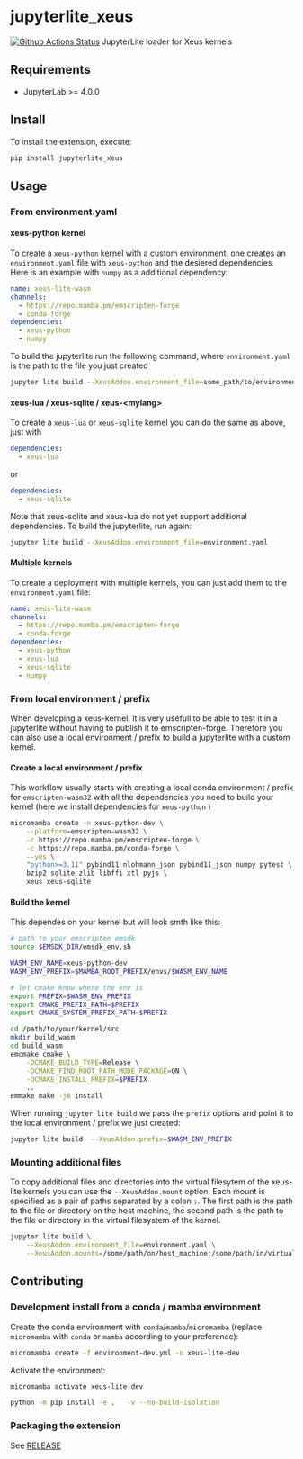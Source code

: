 # jupyterlite_xeus

[![Github Actions Status](https://github.com/jupyterlite/xeus/workflows/Build/badge.svg)](https://github.com/jupyterlite/xeus/actions/workflows/build.yml)
JupyterLite loader for Xeus kernels

## Requirements

- JupyterLab >= 4.0.0

## Install

To install the extension, execute:

```bash
pip install jupyterlite_xeus
```

## Usage

### From environment.yaml

#### xeus-python kernel

To create a `xeus-python` kernel with a custom environment, one creates an `environment.yaml` file with `xeus-python` and the desiered dependencies. Here is an example with `numpy` as a additional dependency:

```yaml
name: xeus-lite-wasm
channels:
  - https://repo.mamba.pm/emscripten-forge
  - conda-forge
dependencies:
  - xeus-python
  - numpy
```

To build the jupyterlite run the following command, where `environment.yaml` is the path to the file you just created

```bash
jupyter lite build --XeusAddon.environment_file=some_path/to/environment.yaml
```

#### xeus-lua / xeus-sqlite / xeus-\<mylang\>

To create a `xeus-lua` or `xeus-sqlite` kernel you can
do the same as above, just with

```yaml
dependencies:
  - xeus-lua
```

or

```yaml
dependencies:
  - xeus-sqlite
```

Note that xeus-sqlite and xeus-lua do not yet support additional dependencies.
To build the jupyterlite, run again:

```bash
jupyter lite build --XeusAddon.environment_file=environment.yaml
```

#### Multiple kernels

To create a deployment with multiple kernels, you can just add them to the `environment.yaml` file:

```yaml
name: xeus-lite-wasm
channels:
  - https://repo.mamba.pm/emscripten-forge
  - conda-forge
dependencies:
  - xeus-python
  - xeus-lua
  - xeus-sqlite
  - numpy
```

### From local environment / prefix

When developing a xeus-kernel, it is very usefull to be able to test it in a jupyterlite without having to publish it to emscripten-forge. Therefore you can also use a local environment / prefix to build a jupyterlite with a custom kernel.

#### Create a local environment / prefix

This workflow usually starts with creating a local conda environment / prefix for `emscripten-wasm32` with all the dependencies you need to build your kernel (here we install dependencies for `xeus-python` )

```bash
micromamba create -n xeus-python-dev \
    --platform=emscripten-wasm32 \
    -c https://repo.mamba.pm/emscripten-forge \
    -c https://repo.mamba.pm/conda-forge \
    --yes \
    "python>=3.11" pybind11 nlohmann_json pybind11_json numpy pytest \
    bzip2 sqlite zlib libffi xtl pyjs \
    xeus xeus-sqlite
```

#### Build the kernel

This dependes on your kernel but will look smth like this:

```bash
# path to your emscripten emsdk
source $EMSDK_DIR/emsdk_env.sh

WASM_ENV_NAME=xeus-python-dev
WASM_ENV_PREFIX=$MAMBA_ROOT_PREFIX/envs/$WASM_ENV_NAME

# let cmake know where the env is
export PREFIX=$WASM_ENV_PREFIX
export CMAKE_PREFIX_PATH=$PREFIX
export CMAKE_SYSTEM_PREFIX_PATH=$PREFIX

cd /path/to/your/kernel/src
mkdir build_wasm
cd build_wasm
emcmake cmake \
    -DCMAKE_BUILD_TYPE=Release \
    -DCMAKE_FIND_ROOT_PATH_MODE_PACKAGE=ON \
    -DCMAKE_INSTALL_PREFIX=$PREFIX
    ..
emmake make -j8 install
```

When running `jupyter lite build` we pass the `prefix` options and point it to the local environment / prefix we just created:

```bash
jupyter lite build  --XeusAddon.prefix=$WASM_ENV_PREFIX
```

### Mounting additional files

To copy additional files and directories into the virtual filesytem of the xeus-lite kernels you can use the `--XeusAddon.mount` option.
Each mount is specified as a pair of paths separated by a colon `:`. The first path is the path to the file or directory on the host machine, the second path is the path to the file or directory in the virtual filesystem of the kernel.

```bash
jupyter lite build \
    --XeusAddon.environment_file=environment.yaml \
    --XeusAddon.mounts=/some/path/on/host_machine:/some/path/in/virtual/filesystem
```

## Contributing

### Development install from a conda / mamba environment

Create the conda environment with `conda`/`mamba`/`micromamba` (replace `micromamba` with `conda` or `mamba` according to your preference):

```bash
micromamba create -f environment-dev.yml -n xeus-lite-dev
```

Activate the environment:

```bash
micromamba activate xeus-lite-dev
```

```bash
python -m pip install -e .   -v --no-build-isolation
```

### Packaging the extension

See [RELEASE](RELEASE.md)
